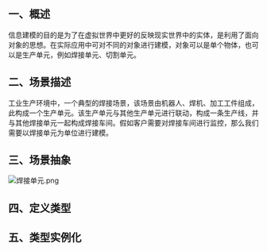 ## 一、概述
信息建模的目的是为了在虚拟世界中更好的反映现实世界中的实体，是利用了面向对象的思想。在实际应用中可对不同的对象进行建模，对象可以是单个物体，也可以是生产单元，例如焊接单元、切割单元。
## 二、场景描述
工业生产环境中，一个典型的焊接场景，该场景由机器人、焊机、加工工件组成，此构成一个生产单元。该生产单元与其他生产单元进行联动，构成一条生产线，并与其他焊接单元一起构成焊接车间。假如客户需要对焊接车间进行监控，那么我们需要以焊接单元为单位进行建模。
## 三、场景抽象
![焊接单元.png](https://i.loli.net/2020/05/02/Ybl2T9PimdnEZqS.png)

## 四、定义类型



## 五、类型实例化

<!--stackedit_data:
eyJoaXN0b3J5IjpbNDQ4OTAzNDE4LDE0MDExOTUwMjIsMTUwNT
c4MDI4MSwtMTAwMzc2NjIzNV19
-->